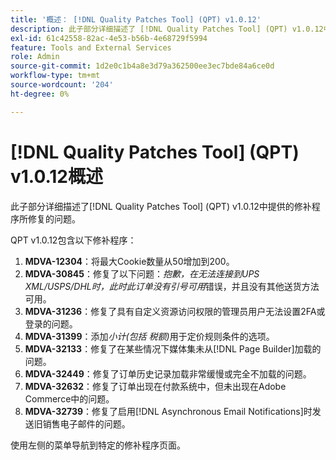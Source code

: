 ```yaml
---
title: '概述： [!DNL Quality Patches Tool] (QPT) v1.0.12'
description: 此子部分详细描述了 [!DNL Quality Patches Tool] (QPT) v1.0.12中提供的修补程序所修复的问题。
exl-id: 61c42558-82ac-4e53-b56b-4e68729f5994
feature: Tools and External Services
role: Admin
source-git-commit: 1d2e0c1b4a8e3d79a362500ee3ec7bde84a6ce0d
workflow-type: tm+mt
source-wordcount: '204'
ht-degree: 0%

---
```


# [!DNL Quality Patches Tool] (QPT) v1.0.12概述

此子部分详细描述了[!DNL Quality Patches Tool] (QPT) v1.0.12中提供的修补程序所修复的问题。

QPT v1.0.12包含以下修补程序：

1. **MDVA-12304**：将最大Cookie数量从50增加到200。
1. **MDVA-30845**：修复了以下问题：*抱歉，在无法连接到UPS XML/USPS/DHL时，此时此订单没有引号可用*&#x200B;错误，并且没有其他送货方法可用。
1. **MDVA-31236**：修复了具有自定义资源访问权限的管理员用户无法设置2FA或登录的问题。
1. **MDVA-31399**：添加&#x200B;*小计(包括 税额)*&#x200B;用于定价规则条件的选项。
1. **MDVA-32133**：修复了在某些情况下媒体集未从[!DNL Page Builder]加载的问题。
1. **MDVA-32449**：修复了订单历史记录加载非常缓慢或完全不加载的问题。
1. **MDVA-32632**：修复了订单出现在付款系统中，但未出现在Adobe Commerce中的问题。
1. **MDVA-32739**：修复了启用[!DNL Asynchronous Email Notifications]时发送旧销售电子邮件的问题。

使用左侧的菜单导航到特定的修补程序页面。
